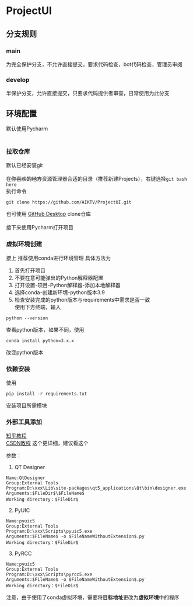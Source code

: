 # ProjectUI

## 分支规则
### main
为完全保护分支，不允许直接提交，要求代码检查，bot代码检查，管理员审阅
### develop
半保护分支，允许直接提交，只要求代码提供者审查，日常使用为此分支

## 环境配置
默认使用Pycharm
</br></br>

### 拉取仓库
默认已经安装git
</br></br>在~~你喜欢的地方~~资源管理器合适的目录（推荐新建Projects），右键选择```git bash here```  
执行命令</br>
```shell
git clone https://github.com/AIKTV/ProjectUI.git
```
也可使用 [GitHub Desktop](https://desktop.github.com "这是官网页面") clone仓库
</br></br>接下来使用Pycharm打开项目

### 虚拟环境创建
接上
推荐使用conda进行环境管理
具体方法为
1. 首先打开项目
2. 不要在意可能弹出的Python解释器配置
3. 打开设置-项目-Python解释器-添加本地解释器
4. 选择conda-创建新环境-python版本3.9
5. 检查安装完成的python版本与requirements中需求是否一致
</br>使用下方终端，输入
```shell
python --version
```
查看python版本，如果不同，使用
```shell
conda install python=3.x.x
```
改变python版本

### 依赖安装
使用
```shell
pip install -r requirements.txt
```

安装项目所需模块

### 外部工具添加

[知乎教程](https://zhuanlan.zhihu.com/p/166086095)  
[CSDN教程](https://blog.csdn.net/Pan_peter/article/details/130606896) 这个更详细，建议看这个</br>

参数：
1. QT Designer  
```
Name:QtDesigner
Group:External Tools
Program:D:\xxx\Lib\site-packages\qt5_applications\Qt\bin\designer.exe
Arguments:$FileDir$\$FileName$ 
Working directory：$FileDir$
```
2. PyUIC  
```
Name:pyuic5
Group:External Tools
Program:D:\xxx\Scripts\pyuic5.exe
Arguments:$FileName$ -o $FileNameWithoutExtension$.py
Working directory：$FileDir$
```
3. PyRCC  
```
Name:pyuic5
Group:External Tools
Program:D:\xxx\Scripts\pyrcc5.exe
Arguments:$FileName$ -o $FileNameWithoutExtension$.py
Working directory：$FileDir$
```

注意，由于使用了conda虚拟环境，需要将**目标地址**更改为**虚拟环境**中的程序
